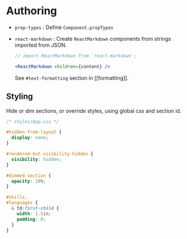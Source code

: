 # Authoring

- `prop-types`
  : Define `Component.propTypes`

- `react-markdown`
  : Create `ReactMarkdown` components from strings imported from JSON.

  ```jsx
  // import ReactMarkdown from 'react-markdown';

  <ReactMarkdown children={content} />
  ```

  See `#text-formatting` section in [[formatting]].

## Styling

Hide or dim sections, or override styles, using global css and section id.

```css
/* styles/App.css */

#hidden-from-layout {
  display: none;
}

#rendered-but-visibility-hidden {
  visibility: hidden;
}

#dimmed-section {
  opacity: 20%;
}
```

```css
#skills,
#languages {
  & td:first-child {
    width: 1.5in;
    padding: 0;
  }
}
```
